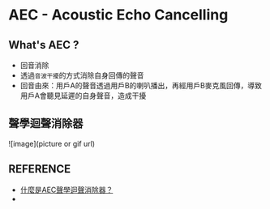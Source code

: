 # AEC - Acoustic Echo Cancelling

## What's AEC ?
+ 回音消除
+ 透過`音波干擾`的方式消除自身回傳的聲音
+ 回音由來：用戶A的聲音透過用戶B的喇叭播出，再經用戶B麥克風回傳，導致用戶A會聽見延遲的自身聲音，造成干擾

## 聲學迴聲消除器

![image](picture or gif url)


## REFERENCE
+ [什麼是AEC聲學迴聲消除器？](https://zhuanlan.zhihu.com/p/182436289?fbclid=IwAR1J-U7YYdukOpghQH1-BRL6mt763R9hhD_ICUPaQlaO7G_N1TljmCn6-0c)
+ 
